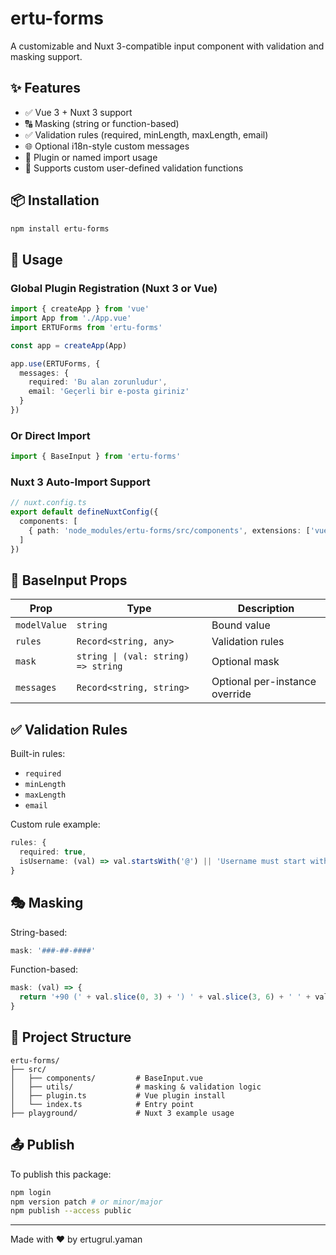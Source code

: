 # ertu-forms

A customizable and Nuxt 3-compatible input component with validation and masking support.

## ✨ Features

- ✅ Vue 3 + Nuxt 3 support
- 🔠 Masking (string or function-based)
- ✅ Validation rules (required, minLength, maxLength, email)
- 🌐 Optional i18n-style custom messages
- 🧩 Plugin or named import usage
- 🔧 Supports custom user-defined validation functions

## 📦 Installation

```bash
npm install ertu-forms
```

## 🚀 Usage

### Global Plugin Registration (Nuxt 3 or Vue)

```ts
import { createApp } from 'vue'
import App from './App.vue'
import ERTUForms from 'ertu-forms'

const app = createApp(App)

app.use(ERTUForms, {
  messages: {
    required: 'Bu alan zorunludur',
    email: 'Geçerli bir e-posta giriniz'
  }
})
```

### Or Direct Import

```ts
import { BaseInput } from 'ertu-forms'
```

### Nuxt 3 Auto-Import Support

```ts
// nuxt.config.ts
export default defineNuxtConfig({
  components: [
    { path: 'node_modules/ertu-forms/src/components', extensions: ['vue'] }
  ]
})
```

## 🧩 BaseInput Props

| Prop         | Type                             | Description |
|--------------|----------------------------------|-------------|
| `modelValue` | `string`                         | Bound value |
| `rules`      | `Record<string, any>`            | Validation rules |
| `mask`       | `string \| (val: string) => string` | Optional mask |
| `messages`   | `Record<string, string>`         | Optional per-instance override |

## ✅ Validation Rules

Built-in rules:
- `required`
- `minLength`
- `maxLength`
- `email`

Custom rule example:
```ts
rules: {
  required: true,
  isUsername: (val) => val.startsWith('@') || 'Username must start with @'
}
```

## 🎭 Masking

String-based:
```ts
mask: '###-##-####'
```

Function-based:
```ts
mask: (val) => {
  return '+90 (' + val.slice(0, 3) + ') ' + val.slice(3, 6) + ' ' + val.slice(6)
}
```

## 📁 Project Structure

```
ertu-forms/
├── src/
│   ├── components/         # BaseInput.vue
│   ├── utils/              # masking & validation logic
│   ├── plugin.ts           # Vue plugin install
│   └── index.ts            # Entry point
├── playground/             # Nuxt 3 example usage
```

## 📤 Publish

To publish this package:

```bash
npm login
npm version patch # or minor/major
npm publish --access public
```

---

Made with ❤️ by ertugrul.yaman 